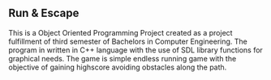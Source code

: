 ## Run & Escape

This is a Object Oriented Programming Project created as a project fulfillment of third semester of Bachelors in Computer Engineering.
The program in written in C++ language with the use of SDL library functions for graphical needs.
The game is simple endless running game with the objective of gaining highscore avoiding obstacles along the path.
